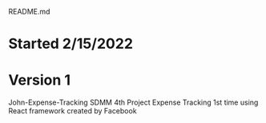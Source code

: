README.md
# Started 2/15/2022
# Version 1

John-Expense-Tracking
SDMM 4th Project Expense Tracking 1st time using React framework created by Facebook


